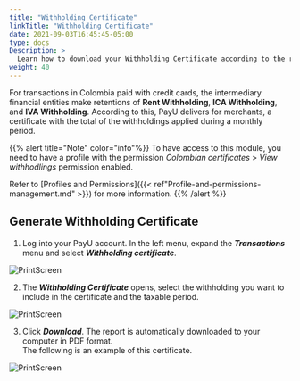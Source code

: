 ```yaml
---
title: "Withholding Certificate"
linkTitle: "Withholding Certificate"
date: 2021-09-03T16:45:45-05:00
type: docs
Description: >
  Learn how to download your Withholding Certificate according to the requested period of time. This feature is available for accounts in Colombia.
weight: 40
---
```


For transactions in Colombia paid with credit cards, the intermediary financial entities make retentions of **Rent Withholding**, **ICA Withholding**, and **IVA Withholding**. According to this, PayU delivers for merchants, a certificate with the total of the withholdings applied during a monthly period.

{{% alert title="Note" color="info"%}}
To have access to this module, you need to have a profile with the permission _Colombian certificates_ > _View withhodlings_ permission enabled.

Refer to [Profiles and Permissions]({{< ref"Profile-and-permissions-management.md" >}}) for more information.
{{% /alert %}}

## Generate Withholding Certificate
1. Log into your PayU account. In the left menu, expand the _**Transactions**_ menu and select _**Withholding certificate**_.

![PrintScreen](/assets/WithholdingCertificate/WithholdingCertificate_01.png)

2. The _**Withholding Certificate**_ opens, select the withholding you want to include in the certificate and the taxable period.

![PrintScreen](/assets/WithholdingCertificate/WithholdingCertificate_02.png)

3. Click _**Download**_. The report is automatically downloaded to your computer in PDF format.<br>The following is an example of this certificate.

![PrintScreen](/assets/WithholdingCertificate/WithholdingCertificate_03.png)
